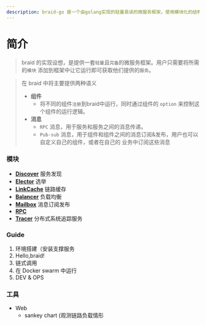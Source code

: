 ```yaml
---
description: braid-go 是一个由golang实现的轻量易读的微服务框架，使用模块化的结构编写，以及提供统一的消息模型。
---
```


# 简介

> braid 的实现设想，是提供一套`轻量`且`完备`的微服务框架。用户只需要将所需的`模块` 添加到框架中让它运行即可获取他们提供的`服务`。

> 在 braid 中将主要提供两种语义
>
> * **组件**
>    * 将不同的组件`注册`到braid中运行，同时通过组件的 `option` 来控制这个组件的运行逻辑。
> * **消息**
>    *  `RPC` 消息，用于服务和服务之间的消息传递。
>    *  `Pub-sub` 消息，用于组件和组件之间的消息订阅&发布，用户也可以自定义自己的组件，或者在自己的 业务中订阅这些消息



### 模块
* [**Discover**](../modules/discover.md) 服务发现
* [**Elector**](../modules/elector.md) 选举
* [**LinkCache**](../modules/linkcache.md) 链路缓存
* [**Balancer**](../modules/balancer.md) 负载均衡
* [**Mailbox**](../modules/mailbox.md) 消息订阅发布
* [**RPC**](../modules/rpc.md)
* [**Tracer**](../modules/tracer.md) 分布式系统追踪服务


### Guide
1. 环境搭建（安装支撑服务
2. Hello,braid!
3. 链式调用
4. 在 Docker swarm 中运行
5. DEV & OPS


### 工具
* Web
  * sankey chart (观测链路负载情形